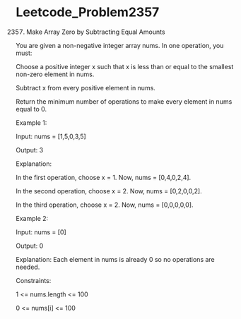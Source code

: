 # Leetcode_Problem2357




2357. Make Array Zero by Subtracting Equal Amounts




You are given a non-negative integer array nums. In one operation, you must:




Choose a positive integer x such that x is less than or equal to the smallest non-zero element in nums.




Subtract x from every positive element in nums.



Return the minimum number of operations to make every element in nums equal to 0.

 

Example 1:



Input: nums = [1,5,0,3,5]




Output: 3




Explanation:




In the first operation, choose x = 1. Now, nums = [0,4,0,2,4].




In the second operation, choose x = 2. Now, nums = [0,2,0,0,2].




In the third operation, choose x = 2. Now, nums = [0,0,0,0,0].




Example 2:




Input: nums = [0]




Output: 0





Explanation: Each element in nums is already 0 so no operations are needed.
 





Constraints:






1 <= nums.length <= 100



0 <= nums[i] <= 100
